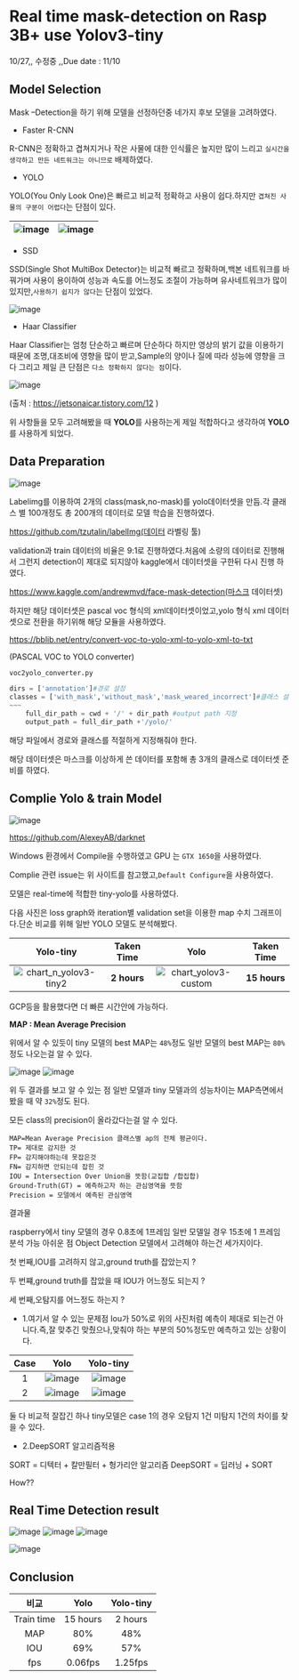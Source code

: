 # Real time mask-detection on Rasp 3B+ use Yolov3-tiny
10/27,, 수정중 ,,Due date : 11/10
## Model Selection
Mask –Detection을 하기 위해 모델을 선정하던중 네가지 후보 모델을 고려하였다.

- Faster R-CNN

 R-CNN은 정확하고 겹쳐지거나 작은 사물에 대한 인식률은 높지만 많이 느리고 `실시간을 생각하고 만든 네트워크는 아니므로` 배제하였다.
 
 - YOLO

YOLO(You Only Look One)은 빠르고 비교적 정확하고 사용이 쉽다.하지만 `겹쳐진 사물의 구분이 어렵다`는 단점이 있다.

| ![image](https://user-images.githubusercontent.com/39875941/97379913-4a7c6b00-1909-11eb-81db-2878be4f3754.png)| ![image](https://user-images.githubusercontent.com/39875941/97380452-67fe0480-190a-11eb-9e14-8e01632ee280.png)|
|-|-|

- SSD



SSD(Single Shot MultiBox Detector)는 비교적 빠르고 정확하며,백본 네트워크를 바꿔가며 사용이 용이하여 성능과 속도를 어느정도 조절이 가능하며 유사네트워크가 많이 있지만,`사용하기 쉽지가 않다`는 단점이 있었다.

![image](https://user-images.githubusercontent.com/39875941/97380911-5537ff80-190b-11eb-9d42-4dccb5853a6e.png)

- Haar Classifier

Haar Classifier는 엄청 단순하고 빠르며 단순하다 하지만 영상의 밝기 값을 이용하기 때문에 조명,대조비에 영향을 많이 받고,Sample의 양이나 질에 따라 성능에 영향을 크다 그리고 제일 큰 단점은 `다소 정확하지 않다는 점`이다.

![image](https://user-images.githubusercontent.com/39875941/97381191-e60edb00-190b-11eb-9d96-7da59feb1564.png)

(출처 : https://jetsonaicar.tistory.com/12 )

위 사항들을 모두 고려해봤을 때 **YOLO**를 사용하는게 제일 적합하다고 생각하여 **YOLO**를 사용하게 되었다.

## Data Preparation

![image](https://user-images.githubusercontent.com/39875941/97381302-2b330d00-190c-11eb-8e09-94678695f098.png)

Labelimg를 이용하여 2개의 class(mask,no-mask)를 yolo데이터셋을 만듬.각 클래스 별 100개정도 총 200개의 데이터로 모델 학습을 진행하였다.

https://github.com/tzutalin/labelImg(데이터 라벨링 툴)

validation과 train 데이터의 비율은 9:1로 진행하였다.처음에 소량의 데이터로 진행해서 그런지 detection이 제대로 되지않아 kaggle에서 데이터셋을 구한뒤 다시 진행 하였다.

https://www.kaggle.com/andrewmvd/face-mask-detection(마스크 데이터셋)

하지만 해당 데이터셋은 pascal voc 형식의 xml데이터셋이었고,yolo 형식 xml 데이터셋으로 전환을 하기위해 해당 모듈을 사용하였다.

https://bblib.net/entry/convert-voc-to-yolo-xml-to-yolo-xml-to-txt

(PASCAL VOC to YOLO converter)





```python
voc2yolo_converter.py

dirs = ['annotation']#경로 설정
classes = ['with_mask','without_mask','mask_weared_incorrect']#클래스 설정
~~~
    full_dir_path = cwd + '/' + dir_path #output path 지정
    output_path = full_dir_path +'/yolo/'
```
해당 파일에서 경로와 클래스를 적절하게 지정해줘야 한다.


해당 데이터셋은 마스크를 이상하게 쓴 데이터를 포함해 총 3개의 클래스로 데이터셋 준비를 하였다.

## Complie Yolo & train Model

![image](https://user-images.githubusercontent.com/39875941/97408437-6c90e000-193f-11eb-8986-26135692a27b.png)




https://github.com/AlexeyAB/darknet

Windows 환경에서 Compile을 수행하였고 GPU 는 `GTX 1650`을 사용하였다.

Complie 관련 issue는 위 사이트를 참고했고,`Default Configure`을 사용하였다.

모델은 real-time에 적합한 tiny-yolo를 사용하였다.

다음 사진은 loss graph와 iteration별 validation set을 이용한 map 수치 그래프이다.단순 비교를 위해 일반 YOLO 모델도 분석해봤다.

| Yolo-tiny | Taken Time | Yolo | Taken Time |
|:---:|:---:|:---:|:---:|
|![chart_n_yolov3-tiny2](https://user-images.githubusercontent.com/39875941/97408940-3011b400-1940-11eb-87a8-b340f38c0deb.png)|**2 hours**|![chart_yolov3-custom](https://user-images.githubusercontent.com/39875941/97408945-31db7780-1940-11eb-94a1-b118bbfa7389.png)|**15 hours**|


GCP등을 활용했다면 더 빠른 시간안에 가능하다.

**MAP : Mean Average Precision**

위에서 알 수 있듯이 tiny 모델의 best MAP는 `48%`정도 일반 모델의 best MAP는 `80%`정도  나오는걸 알 수 있다.


![image](https://user-images.githubusercontent.com/39875941/97413516-3a36b100-1946-11eb-83ad-75cee367c3e4.png)
![image](https://user-images.githubusercontent.com/39875941/97413760-8550c400-1946-11eb-955a-c020cb3a2f89.png)



위 두 결과를 보고 알 수 있는 점
일반 모델과 tiny 모델과의 성능차이는 MAP측면에서 봤을 때 약 `32%`정도 된다.

모든 class의 precision이 올라갔다는걸 알 수 있다.

```
MAP=Mean Average Precision 클래스별 ap의 전체 평균이다.
TP= 제대로 감지한 것
FP= 감지해야하는데 못잡은것
FN= 감지하면 안되는데 잡힌 것
IOU = Intersection Over Union을 뜻함(교집합 /합집합)
Ground-Truth(GT) = 예측하고자 하는 관심영역을 뜻함
Precision = 모델에서 예측된 관심영역
```




결과물




raspberry에서 
tiny 모델의 경우 0.8초에 1프레임 일반 모델일 경우 15초에 1 프레임 분석 가능 
아쉬운 점 
Object Detection 모델에서 고려해야 하는건 세가지이다.

첫 번째,IOU를 고려하지 않고,ground truth를 잡았는지 ?

두 번쨰,ground truth를 잡았을 때 IOU가 어느정도 되는지 ?

세 번째,오탐지를 어느정도 하는지 ? 

- 1.여기서 알 수 있는 문제점 Iou가 50%로 위의 사진처럼 예측이 제대로 되는건 아니다.즉,잘 맞추긴 맞췄으나,맞춰야 하는 부분의 50%정도만 예측하고 있는 상황이다.

| Case | Yolo | Yolo-tiny |
|:---:|:---:|:---:|
|1|![image](https://user-images.githubusercontent.com/39875941/97409490-0907b200-1941-11eb-8dc0-b3484ea1c4b4.png)|![image](https://user-images.githubusercontent.com/39875941/97409502-0e64fc80-1941-11eb-97da-34769381eac5.png)|
|2|![image](https://user-images.githubusercontent.com/39875941/97409515-145add80-1941-11eb-8eaf-44307ecfbf27.png)|![image](https://user-images.githubusercontent.com/39875941/97409508-12911a00-1941-11eb-9cf5-fbc4c391dc9f.png)|


둘 다 비교적 잘잡긴 하나 tiny모델은 case 1의 경우 오탐지 1건 미탐지 1건의 차이를 찾을 수 있다.

- 2.DeepSORT 알고리즘적용



SORT = 디텍터 + 칼만필터 + 헝가리안 알고리즘 DeepSORT = 딥러닝 + SORT

How??

## Real Time Detection result

![image](https://user-images.githubusercontent.com/39875941/97462038-aedb1100-1981-11eb-8131-b42588f40a25.png)
![image](https://user-images.githubusercontent.com/39875941/97462047-b0a4d480-1981-11eb-942a-f7b07ed1ecfb.png)
![image](https://user-images.githubusercontent.com/39875941/97462052-b26e9800-1981-11eb-96dc-6e086a7f0d5d.png)



![image](https://user-images.githubusercontent.com/39875941/97463455-1ba2db00-1983-11eb-9cc6-60d747ca5a70.png)

## Conclusion

| 비교 | Yolo | Yolo-tiny |
|:---:|:---:|:---:|
|Train time| 15 hours|2 hours|
|MAP|80%|48%|
|IOU|69%|57%|
|fps|0.06fps|1.25fps|
